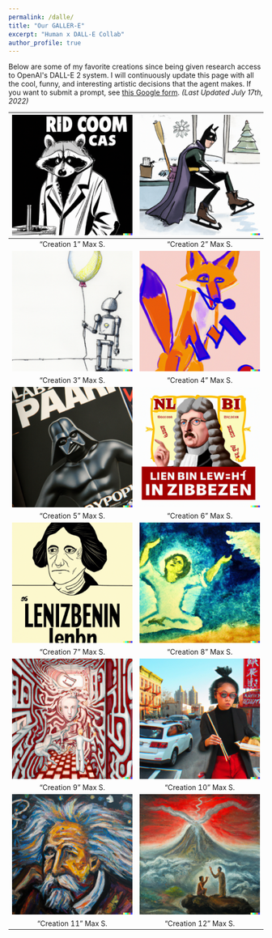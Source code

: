 ```yaml
---
permalink: /dalle/
title: "Our GALLER-E"
excerpt: "Human x DALL-E Collab"
author_profile: true
---
```


Below are some of my favorite creations since being given research access to OpenAI's DALL-E 2 system. I will continuously update this page with all the cool, funny, and interesting artistic decisions that the agent makes. If you want to submit a prompt, see [this Google form](https://forms.gle/2XEHsJ1hhEdRF1zT7). *(Last Updated July 17th, 2022)*


![c1](/images/dalle/dalle_c1.png) | ![c2](/images/dalle/dalle_c2.png)
|:--:|:--:|
<q>Creation 1</q> Max S. | <q>Creation 2</q> Max S.
![c3](/images/dalle/dalle_c3.png) | ![c4](/images/dalle/dalle_c4.png)
<q>Creation 3</q> Max S. | <q>Creation 4</q> Max S.
![c1](/images/dalle/dalle_c5.png) | ![c2](/images/dalle/dalle_c6.png)
<q>Creation 5</q> Max S. | <q>Creation 6</q> Max S.
![c3](/images/dalle/dalle_c7.png) | ![c4](/images/dalle/dalle_c8.png)
<q>Creation 7</q> Max S. | <q>Creation 8</q> Max S.
![c1](/images/dalle/dalle_c9.png) | ![c2](/images/dalle/dalle_c10.png)
<q>Creation 9</q> Max S. | <q>Creation 10</q> Max S.
![c3](/images/dalle/dalle_c11.png) | ![c4](/images/dalle/dalle_c12.png)
<q>Creation 11</q> Max S. | <q>Creation 12</q> Max S.

